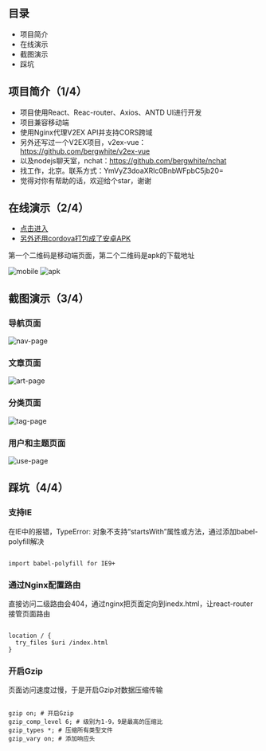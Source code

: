## 目录

* 项目简介
* 在线演示
* 截图演示
* 踩坑

## 项目简介（1/4）

* 项目使用React、Reac-router、Axios、ANTD UI进行开发
* 项目兼容移动端
* 使用Nginx代理V2EX API并支持CORS跨域
* 另外还写过一个V2EX项目，v2ex-vue：https://github.com/bergwhite/v2ex-vue
* 以及nodejs聊天室，nchat：https://github.com/bergwhite/nchat
* 找工作，北京。联系方式：YmVyZ3doaXRlc0BnbWFpbC5jb20=
* 觉得对你有帮助的话，欢迎给个star，谢谢

## 在线演示（2/4）

* [点击进入](https://v2ex-react.bw2.me/)
* [另外还用cordova打包成了安卓APK](http://atmp.oss-cn-qingdao.aliyuncs.com/apk/v2ex-react-1.0.ap)

第一个二维码是移动端页面，第二个二维码是apk的下载地址

![mobile](http://atmp.oss-cn-qingdao.aliyuncs.com/img/v2ex-react_moile-qrcode.png)
![apk](http://atmp.oss-cn-qingdao.aliyuncs.com/img/v2ex-react_apk-1.0-qrcde.png)

## 截图演示（3/4）

### 导航页面

![nav-page](http://atmp.oss-cn-qingdao.aliyuncs.com/img/v2ex-react_allPage.gif)

### 文章页面

![art-page](http://atmp.oss-cn-qingdao.aliyuncs.com/img/v2ex-react_articlePage.gif)

### 分类页面

![tag-page](http://atmp.oss-cn-qingdao.aliyuncs.com/img/v2ex-react_nodePage.gif)

### 用户和主题页面

![use-page](http://atmp.oss-cn-qingdao.aliyuncs.com/img/v2ex-react_userAndNodePage.gif)

## 踩坑（4/4）

### 支持IE

在IE中的报错，TypeError: 对象不支持“startsWith”属性或方法，通过添加babel-polyfill解决

```

import babel-polyfill for IE9+

```

### 通过Nginx配置路由

直接访问二级路由会404，通过nginx把页面定向到inedx.html，让react-router接管页面路由

```

location / {
  try_files $uri /index.html
}

```

### 开启Gzip

页面访问速度过慢，于是开启Gzip对数据压缩传输

```

gzip on; # 开启Gzip
gzip_comp_level 6; # 级别为1-9，9是最高的压缩比
gzip_types *; # 压缩所有类型文件
gzip_vary on; # 添加响应头

```